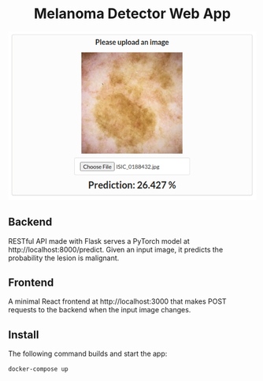 <h1 align="center">Melanoma Detector Web App</h1>
<p align="center"><img src="melanoma-app.png" alt="image" /></p>

## Backend
RESTful API made with Flask serves a PyTorch model at http://localhost:8000/predict. Given an input image, it predicts the probability the lesion is malignant.

## Frontend
A minimal React frontend at http://localhost:3000 that makes POST requests to the backend when the input image changes.

## Install
The following command builds and start the app:
```
docker-compose up
```
